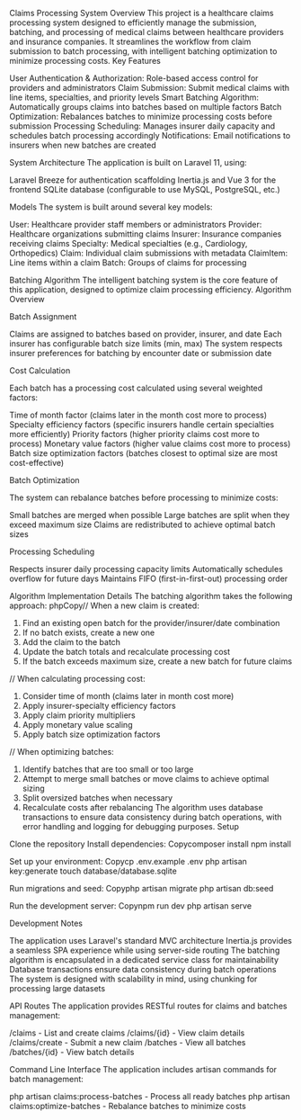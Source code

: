 Claims Processing System
Overview
This project is a healthcare claims processing system designed to efficiently manage the submission, batching, and processing of medical claims between healthcare providers and insurance companies. It streamlines the workflow from claim submission to batch processing, with intelligent batching optimization to minimize processing costs.
Key Features

User Authentication & Authorization: Role-based access control for providers and administrators
Claim Submission: Submit medical claims with line items, specialties, and priority levels
Smart Batching Algorithm: Automatically groups claims into batches based on multiple factors
Batch Optimization: Rebalances batches to minimize processing costs before submission
Processing Scheduling: Manages insurer daily capacity and schedules batch processing accordingly
Notifications: Email notifications to insurers when new batches are created

System Architecture
The application is built on Laravel 11, using:

Laravel Breeze for authentication scaffolding
Inertia.js and Vue 3 for the frontend
SQLite database (configurable to use MySQL, PostgreSQL, etc.)

Models
The system is built around several key models:

User: Healthcare provider staff members or administrators
Provider: Healthcare organizations submitting claims
Insurer: Insurance companies receiving claims
Specialty: Medical specialties (e.g., Cardiology, Orthopedics)
Claim: Individual claim submissions with metadata
ClaimItem: Line items within a claim
Batch: Groups of claims for processing

Batching Algorithm
The intelligent batching system is the core feature of this application, designed to optimize claim processing efficiency.
Algorithm Overview

Batch Assignment

Claims are assigned to batches based on provider, insurer, and date
Each insurer has configurable batch size limits (min, max)
The system respects insurer preferences for batching by encounter date or submission date


Cost Calculation

Each batch has a processing cost calculated using several weighted factors:

Time of month factor (claims later in the month cost more to process)
Specialty efficiency factors (specific insurers handle certain specialties more efficiently)
Priority factors (higher priority claims cost more to process)
Monetary value factors (higher value claims cost more to process)
Batch size optimization factors (batches closest to optimal size are most cost-effective)




Batch Optimization

The system can rebalance batches before processing to minimize costs:

Small batches are merged when possible
Large batches are split when they exceed maximum size
Claims are redistributed to achieve optimal batch sizes




Processing Scheduling

Respects insurer daily processing capacity limits
Automatically schedules overflow for future days
Maintains FIFO (first-in-first-out) processing order



Algorithm Implementation Details
The batching algorithm takes the following approach:
phpCopy// When a new claim is created:
1. Find an existing open batch for the provider/insurer/date combination
2. If no batch exists, create a new one
3. Add the claim to the batch
4. Update the batch totals and recalculate processing cost
5. If the batch exceeds maximum size, create a new batch for future claims

// When calculating processing cost:
1. Consider time of month (claims later in month cost more)
2. Apply insurer-specialty efficiency factors
3. Apply claim priority multipliers
4. Apply monetary value scaling
5. Apply batch size optimization factors

// When optimizing batches:
1. Identify batches that are too small or too large
2. Attempt to merge small batches or move claims to achieve optimal sizing
3. Split oversized batches when necessary
4. Recalculate costs after rebalancing
The algorithm uses database transactions to ensure data consistency during batch operations, with error handling and logging for debugging purposes.
Setup

Clone the repository
Install dependencies:
Copycomposer install
npm install

Set up your environment:
Copycp .env.example .env
php artisan key:generate
touch database/database.sqlite

Run migrations and seed:
Copyphp artisan migrate
php artisan db:seed

Run the development server:
Copynpm run dev
php artisan serve


Development Notes

The application uses Laravel's standard MVC architecture
Inertia.js provides a seamless SPA experience while using server-side routing
The batching algorithm is encapsulated in a dedicated service class for maintainability
Database transactions ensure data consistency during batch operations
The system is designed with scalability in mind, using chunking for processing large datasets

API Routes
The application provides RESTful routes for claims and batches management:

/claims - List and create claims
/claims/{id} - View claim details
/claims/create - Submit a new claim
/batches - View all batches
/batches/{id} - View batch details

Command Line Interface
The application includes artisan commands for batch management:

php artisan claims:process-batches - Process all ready batches
php artisan claims:optimize-batches - Rebalance batches to minimize costs